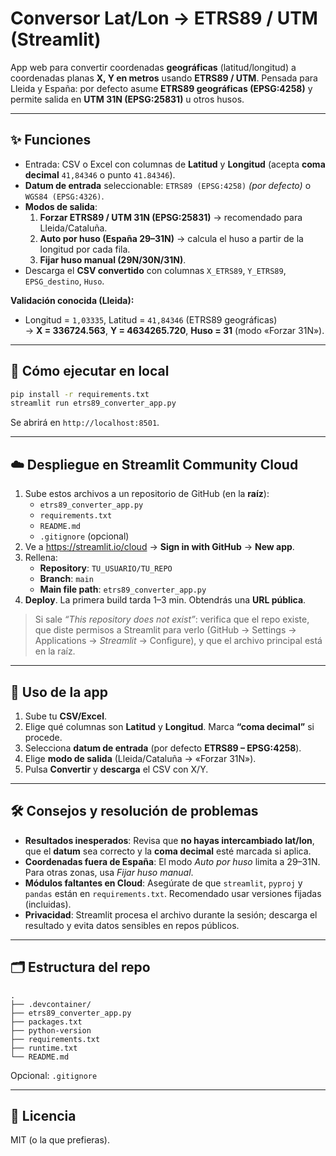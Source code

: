 # Conversor Lat/Lon → ETRS89 / UTM (Streamlit)

App web para convertir coordenadas **geográficas** (latitud/longitud) a coordenadas planas **X, Y en metros** usando **ETRS89 / UTM**.
Pensada para Lleida y España: por defecto asume **ETRS89 geográficas (EPSG:4258)** y permite salida en **UTM 31N (EPSG:25831)** u otros husos.

---

## ✨ Funciones
- Entrada: CSV o Excel con columnas de **Latitud** y **Longitud** (acepta **coma decimal** `41,84346` o punto `41.84346`).
- **Datum de entrada** seleccionable: `ETRS89 (EPSG:4258)` *(por defecto)* o `WGS84 (EPSG:4326)`.
- **Modos de salida**:
  1. **Forzar ETRS89 / UTM 31N (EPSG:25831)** → recomendado para Lleida/Cataluña.
  2. **Auto por huso (España 29–31N)** → calcula el huso a partir de la longitud por cada fila.
  3. **Fijar huso manual (29N/30N/31N)**.
- Descarga el **CSV convertido** con columnas `X_ETRS89`, `Y_ETRS89`, `EPSG_destino`, `Huso`.

**Validación conocida (Lleida):**
- Longitud = `1,03335`, Latitud = `41,84346` (ETRS89 geográficas)  
→ **X = 336724.563**, **Y = 4634265.720**, **Huso = 31** (modo «Forzar 31N»).

---

## 🚀 Cómo ejecutar en local

```bash
pip install -r requirements.txt
streamlit run etrs89_converter_app.py
```

Se abrirá en `http://localhost:8501`.

---

## ☁️ Despliegue en Streamlit Community Cloud

1. Sube estos archivos a un repositorio de GitHub (en la **raíz**):
   - `etrs89_converter_app.py`
   - `requirements.txt`
   - `README.md`
   - `.gitignore` (opcional)
2. Ve a https://streamlit.io/cloud → **Sign in with GitHub** → **New app**.
3. Rellena:
   - **Repository**: `TU_USUARIO/TU_REPO`
   - **Branch**: `main`
   - **Main file path**: `etrs89_converter_app.py`
4. **Deploy**. La primera build tarda 1–3 min. Obtendrás una **URL pública**.

> Si sale *“This repository does not exist”*: verifica que el repo existe, que diste permisos a Streamlit para verlo (GitHub → Settings → Applications → *Streamlit* → Configure), y que el archivo principal está en la raíz.

---

## 🧭 Uso de la app
1. Sube tu **CSV/Excel**.
2. Elige qué columnas son **Latitud** y **Longitud**. Marca **“coma decimal”** si procede.
3. Selecciona **datum de entrada** (por defecto **ETRS89 – EPSG:4258**).
4. Elige **modo de salida** (Lleida/Cataluña → «Forzar 31N»).
5. Pulsa **Convertir** y **descarga** el CSV con X/Y.

---

## 🛠️ Consejos y resolución de problemas
- **Resultados inesperados**: Revisa que **no hayas intercambiado lat/lon**, que el **datum** sea correcto y la **coma decimal** esté marcada si aplica.
- **Coordenadas fuera de España**: El modo *Auto por huso* limita a 29–31N. Para otras zonas, usa *Fijar huso manual*.
- **Módulos faltantes en Cloud**: Asegúrate de que `streamlit`, `pyproj` y `pandas` están en `requirements.txt`. Recomendado usar versiones fijadas (incluidas).
- **Privacidad**: Streamlit procesa el archivo durante la sesión; descarga el resultado y evita datos sensibles en repos públicos.

---

## 🗂️ Estructura del repo
```
.
├── .devcontainer/
├── etrs89_converter_app.py
├── packages.txt
├── python-version
├── requirements.txt
├── runtime.txt
└── README.md
```

Opcional: `.gitignore`

---

## 📄 Licencia
MIT (o la que prefieras).
